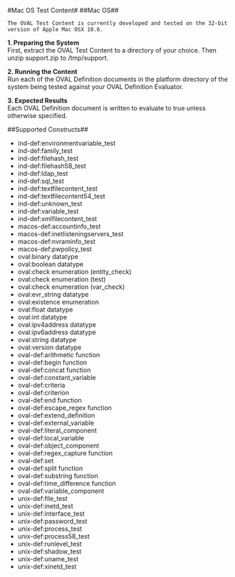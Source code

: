 #Mac OS Test Content#
##Mac OS##

    The OVAL Test Content is currently developed and tested on the 32-bit version of Apple Mac OSX 10.6.

<strong>1. Preparing the System</strong>  
First, extract the OVAL Test Content to a directory of your choice. Then unzip support.zip to /tmp/support.

<strong>2. Running the Content</strong>  
Run each of the OVAL Definition documents in the platform directory of the system being tested against your OVAL Definition Evaluator.

<strong>3. Expected Results</strong>  
Each OVAL Definition document is written to evaluate to true unless otherwise specified.

##Supported Constructs##
* ind-def:environmentvariable_test
* ind-def:family_test
* ind-def:filehash_test
* ind-def:filehash58_test
* ind-def:ldap_test
* ind-def:sql_test
* ind-def:textfilecontent_test
* ind-def:textfilecontent54_test
* ind-def:unknown_test
* ind-def:variable_test
* ind-def:xmlfilecontent_test
* macos-def:accountinfo_test
* macos-def:inetlisteningservers_test
* macos-def:nvraminfo_test
* macos-def:pwpolicy_test
* oval:binary datatype
* oval:boolean datatype
* oval:check enumeration (entity_check)
* oval:check enumeration (test)
* oval:check enumeration (var_check)
* oval:evr_string datatype
* oval:existence enumeration
* oval:float datatype
* oval:int datatype
* oval:ipv4address datatype
* oval:ipv6address datatype
* oval:string datatype
* oval:version datatype
* oval-def:arithmetic function
* oval-def:begin function
* oval-def:concat function
* oval-def:constant_variable
* oval-def:criteria
* oval-def:criterion
* oval-def:end function
* oval-def:escape_regex function
* oval-def:extend_definition
* oval-def:external_variable
* oval-def:literal_component
* oval-def:local_variable
* oval-def:object_component
* oval-def:regex_capture function
* oval-def:set
* oval-def:split function
* oval-def:substring function
* oval-def:time_difference function
* oval-def:variable_component
* unix-def:file_test
* unix-def:inetd_test
* unix-def:interface_test
* unix-def:password_test
* unix-def:process_test
* unix-def:process58_test
* unix-def:runlevel_test
* unix-def:shadow_test
* unix-def:uname_test
* unix-def:xinetd_test
